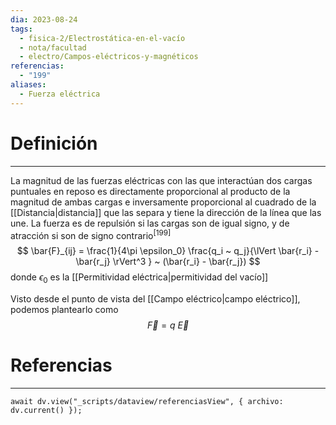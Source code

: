 ```yaml
---
dia: 2023-08-24
tags:
  - fisica-2/Electrostática-en-el-vacío
  - nota/facultad
  - electro/Campos-eléctricos-y-magnéticos
referencias:
  - "199"
aliases:
  - Fuerza eléctrica
---
```

# Definición
---
La magnitud de las fuerzas eléctricas con las que interactúan dos cargas puntuales en reposo es directamente proporcional al producto de la magnitud de ambas cargas e inversamente proporcional al cuadrado de la [[Distancia|distancia]] que las separa y tiene la dirección de la línea que las une. La fuerza es de repulsión si las cargas son de igual signo, y de atracción si son de signo contrario<sup><a href="#ref-199" style="color: inherit; text-decoration: none;">[199]</a></sup> $$ \bar{F}_{ij} = \frac{1}{4\pi \epsilon_0} \frac{q_i ~ q_j}{\lVert \bar{r_i} - \bar{r_j} \rVert^3 } ~ (\bar{r_i} - \bar{r_j}) $$ donde $\epsilon_0$ es la [[Permitividad eléctrica|permitividad del vacío]] 

Visto desde el punto de vista del [[Campo eléctrico|campo eléctrico]], podemos plantearlo como $$ \vec{F} = q ~ \vec{E} $$
# Referencias
---
```dataviewjs
await dv.view("_scripts/dataview/referenciasView", { archivo: dv.current() });
```